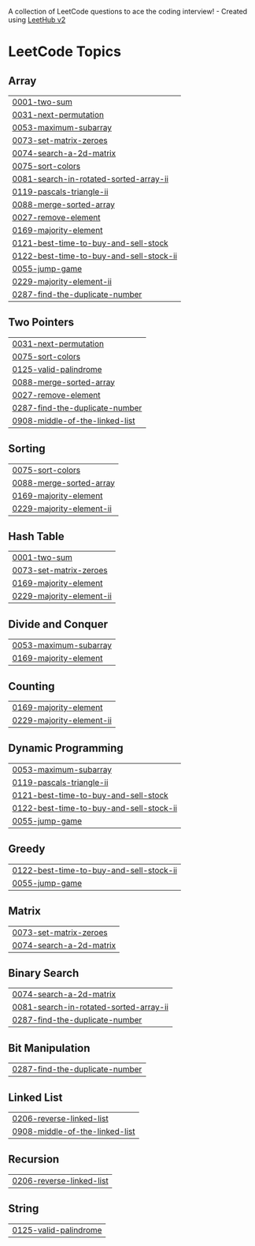 A collection of LeetCode questions to ace the coding interview! - Created using [LeetHub v2](https://github.com/arunbhardwaj/LeetHub-2.0)
<!---LeetCode Topics Start-->
# LeetCode Topics
## Array
|  |
| ------- |
| [0001-two-sum](https://github.com/Chauhan2003/Leetcode-Interview-Questions/tree/master/0001-two-sum) |
| [0031-next-permutation](https://github.com/Chauhan2003/Leetcode-Interview-Questions/tree/master/0031-next-permutation) |
| [0053-maximum-subarray](https://github.com/Chauhan2003/Leetcode-Interview-Questions/tree/master/0053-maximum-subarray) |
| [0073-set-matrix-zeroes](https://github.com/Chauhan2003/Leetcode-Interview-Questions/tree/master/0073-set-matrix-zeroes) |
| [0074-search-a-2d-matrix](https://github.com/Chauhan2003/Leetcode-Interview-Questions/tree/master/0074-search-a-2d-matrix) |
| [0075-sort-colors](https://github.com/Chauhan2003/Leetcode-Interview-Questions/tree/master/0075-sort-colors) |
| [0081-search-in-rotated-sorted-array-ii](https://github.com/Chauhan2003/Leetcode-Interview-Questions/tree/master/0081-search-in-rotated-sorted-array-ii) |
| [0119-pascals-triangle-ii](https://github.com/Chauhan2003/Leetcode-Interview-Questions/tree/master/0119-pascals-triangle-ii) |
| [0088-merge-sorted-array](https://github.com/Chauhan2003/150-Leetcode-Interview-Questions/tree/master/0088-merge-sorted-array) |
| [0027-remove-element](https://github.com/Chauhan2003/150-Leetcode-Interview-Questions/tree/master/0027-remove-element) |
| [0169-majority-element](https://github.com/Chauhan2003/150-Leetcode-Interview-Questions/tree/master/0169-majority-element) |
| [0121-best-time-to-buy-and-sell-stock](https://github.com/Chauhan2003/150-Leetcode-Interview-Questions/tree/master/0121-best-time-to-buy-and-sell-stock) |
| [0122-best-time-to-buy-and-sell-stock-ii](https://github.com/Chauhan2003/150-Leetcode-Interview-Questions/tree/master/0122-best-time-to-buy-and-sell-stock-ii) |
| [0055-jump-game](https://github.com/Chauhan2003/150-Leetcode-Interview-Questions/tree/master/0055-jump-game) |
| [0229-majority-element-ii](https://github.com/Chauhan2003/Leetcode-Interview-Questions/tree/master/0229-majority-element-ii) |
| [0287-find-the-duplicate-number](https://github.com/Chauhan2003/Leetcode-Interview-Questions/tree/master/0287-find-the-duplicate-number) |
## Two Pointers
|  |
| ------- |
| [0031-next-permutation](https://github.com/Chauhan2003/Leetcode-Interview-Questions/tree/master/0031-next-permutation) |
| [0075-sort-colors](https://github.com/Chauhan2003/Leetcode-Interview-Questions/tree/master/0075-sort-colors) |
| [0125-valid-palindrome](https://github.com/Chauhan2003/Leetcode-Interview-Questions/tree/master/0125-valid-palindrome) |
| [0088-merge-sorted-array](https://github.com/Chauhan2003/150-Leetcode-Interview-Questions/tree/master/0088-merge-sorted-array) |
| [0027-remove-element](https://github.com/Chauhan2003/150-Leetcode-Interview-Questions/tree/master/0027-remove-element) |
| [0287-find-the-duplicate-number](https://github.com/Chauhan2003/Leetcode-Interview-Questions/tree/master/0287-find-the-duplicate-number) |
| [0908-middle-of-the-linked-list](https://github.com/Chauhan2003/Leetcode-Interview-Questions/tree/master/0908-middle-of-the-linked-list) |
## Sorting
|  |
| ------- |
| [0075-sort-colors](https://github.com/Chauhan2003/Leetcode-Interview-Questions/tree/master/0075-sort-colors) |
| [0088-merge-sorted-array](https://github.com/Chauhan2003/150-Leetcode-Interview-Questions/tree/master/0088-merge-sorted-array) |
| [0169-majority-element](https://github.com/Chauhan2003/150-Leetcode-Interview-Questions/tree/master/0169-majority-element) |
| [0229-majority-element-ii](https://github.com/Chauhan2003/Leetcode-Interview-Questions/tree/master/0229-majority-element-ii) |
## Hash Table
|  |
| ------- |
| [0001-two-sum](https://github.com/Chauhan2003/Leetcode-Interview-Questions/tree/master/0001-two-sum) |
| [0073-set-matrix-zeroes](https://github.com/Chauhan2003/Leetcode-Interview-Questions/tree/master/0073-set-matrix-zeroes) |
| [0169-majority-element](https://github.com/Chauhan2003/150-Leetcode-Interview-Questions/tree/master/0169-majority-element) |
| [0229-majority-element-ii](https://github.com/Chauhan2003/Leetcode-Interview-Questions/tree/master/0229-majority-element-ii) |
## Divide and Conquer
|  |
| ------- |
| [0053-maximum-subarray](https://github.com/Chauhan2003/Leetcode-Interview-Questions/tree/master/0053-maximum-subarray) |
| [0169-majority-element](https://github.com/Chauhan2003/150-Leetcode-Interview-Questions/tree/master/0169-majority-element) |
## Counting
|  |
| ------- |
| [0169-majority-element](https://github.com/Chauhan2003/150-Leetcode-Interview-Questions/tree/master/0169-majority-element) |
| [0229-majority-element-ii](https://github.com/Chauhan2003/Leetcode-Interview-Questions/tree/master/0229-majority-element-ii) |
## Dynamic Programming
|  |
| ------- |
| [0053-maximum-subarray](https://github.com/Chauhan2003/Leetcode-Interview-Questions/tree/master/0053-maximum-subarray) |
| [0119-pascals-triangle-ii](https://github.com/Chauhan2003/Leetcode-Interview-Questions/tree/master/0119-pascals-triangle-ii) |
| [0121-best-time-to-buy-and-sell-stock](https://github.com/Chauhan2003/150-Leetcode-Interview-Questions/tree/master/0121-best-time-to-buy-and-sell-stock) |
| [0122-best-time-to-buy-and-sell-stock-ii](https://github.com/Chauhan2003/150-Leetcode-Interview-Questions/tree/master/0122-best-time-to-buy-and-sell-stock-ii) |
| [0055-jump-game](https://github.com/Chauhan2003/150-Leetcode-Interview-Questions/tree/master/0055-jump-game) |
## Greedy
|  |
| ------- |
| [0122-best-time-to-buy-and-sell-stock-ii](https://github.com/Chauhan2003/150-Leetcode-Interview-Questions/tree/master/0122-best-time-to-buy-and-sell-stock-ii) |
| [0055-jump-game](https://github.com/Chauhan2003/150-Leetcode-Interview-Questions/tree/master/0055-jump-game) |
## Matrix
|  |
| ------- |
| [0073-set-matrix-zeroes](https://github.com/Chauhan2003/Leetcode-Interview-Questions/tree/master/0073-set-matrix-zeroes) |
| [0074-search-a-2d-matrix](https://github.com/Chauhan2003/Leetcode-Interview-Questions/tree/master/0074-search-a-2d-matrix) |
## Binary Search
|  |
| ------- |
| [0074-search-a-2d-matrix](https://github.com/Chauhan2003/Leetcode-Interview-Questions/tree/master/0074-search-a-2d-matrix) |
| [0081-search-in-rotated-sorted-array-ii](https://github.com/Chauhan2003/Leetcode-Interview-Questions/tree/master/0081-search-in-rotated-sorted-array-ii) |
| [0287-find-the-duplicate-number](https://github.com/Chauhan2003/Leetcode-Interview-Questions/tree/master/0287-find-the-duplicate-number) |
## Bit Manipulation
|  |
| ------- |
| [0287-find-the-duplicate-number](https://github.com/Chauhan2003/Leetcode-Interview-Questions/tree/master/0287-find-the-duplicate-number) |
## Linked List
|  |
| ------- |
| [0206-reverse-linked-list](https://github.com/Chauhan2003/Leetcode-Interview-Questions/tree/master/0206-reverse-linked-list) |
| [0908-middle-of-the-linked-list](https://github.com/Chauhan2003/Leetcode-Interview-Questions/tree/master/0908-middle-of-the-linked-list) |
## Recursion
|  |
| ------- |
| [0206-reverse-linked-list](https://github.com/Chauhan2003/Leetcode-Interview-Questions/tree/master/0206-reverse-linked-list) |
## String
|  |
| ------- |
| [0125-valid-palindrome](https://github.com/Chauhan2003/Leetcode-Interview-Questions/tree/master/0125-valid-palindrome) |
<!---LeetCode Topics End-->